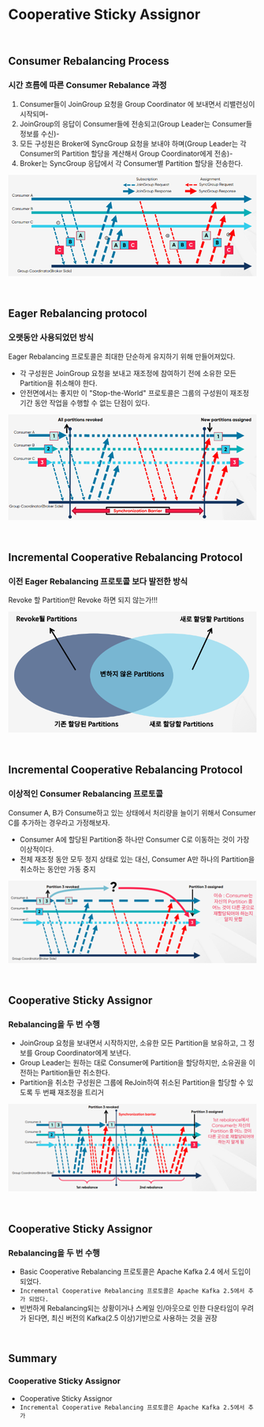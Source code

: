# Cooperative Sticky Assignor

<br>

## Consumer Rebalancing Process
### 시간 흐름에 따른 Consumer Rebalance 과정
1. Consumer들이 JoinGroup 요청을 Group Coordinator 에 보내면서 리밸런싱이 시작되며-
2. JoinGroup의 응답이 Consumer들에 전송되고(Group Leader는 Consumer들 정보를 수신)-
3. 모든 구성원은 Broker에 SyncGroup 요청을 보내야 하며(Group Leader는 각 Consumer의 Partition 할당을 계산해서 Group Coordinator에게 전송)-
4. Broker는 SyncGroup 응답에서 각 Consumer별 Partition 할당을 전송한다.

![Consumer Rebalancing Process](../images/36.Consumer%20Rebalancing%20Process.PNG)

<br>

## Eager Rebalancing protocol
### 오랫동안 사용되었던 방식
Eager Rebalancing 프로토콜은 최대한 단순하게 유지하기 위해 만들어져있다.
* 각 구성원은 JoinGroup 요청을 보내고 재조정에 참여하기 전에 소유한 모든 Partition을 취소해야 한다.
* 안전면에서는 좋지만 이 "Stop-the-World" 프로토콜은 그룹의 구성원이 재조정 기간 동안 작업을 수행할 수 없는 단점이 있다.

![Eager Rebalancing protocol](../images/37.Eager%20Rebalancing%20protocol.PNG)

<br>

## Incremental Cooperative Rebalancing Protocol
### 이전 Eager Rebalancing 프로토콜 보다 발전한 방식
Revoke 할 Partition만 Revoke 하면 되지 않는가!!!

![Incremental Cooperative Rebalancing Protocol](../images/38.Incremental%20Cooperative%20Rebalancing%20Protocol.PNG)

<br>

## Incremental Cooperative Rebalancing Protocol
### 이상적인 Consumer Rebalancing 프로토콜
Consumer A, B가 Consume하고 있는 상태에서 처리량을 늘이기 위해서 Consumer C를 추가하는 경우라고 가정해보자.
* Consumer A에 할당된 Partition중 하나만 Consumer C로 이동하는 것이 가장 이상적이다.
* 전체 재조정 동안 모두 정지 상태로 있는 대신, Consumer A만 하나의 Partition을 취소하는 동안만 가동 중지

![Incremental Cooperative Rebalancing Protocol](../images/39.Incremental%20Cooperative%20Rebalancing%20Protocol.PNG)

<br>

## Cooperative Sticky Assignor
### Rebalancing을 두 번 수행
* JoinGroup 요청을 보내면서 시작하지만, 소유한 모든 Partition을 보유하고, 그 정보를 Group Coordinator에게 보낸다.
* Group Leader는 원하는 대로 Consumer에 Partition을 할당하지만, 소유권을 이전하는 Partition들만 취소한다.
* Partition을 취소한 구성원은 그룹에 ReJoin하여 취소된 Partition을 할당할 수 있도록 두 번째 재조정을 트리거

![Cooperative Sticky Assignor](../images/40.Cooperative%20Sticky%20Assignor.PNG)

<br>

## Cooperative Sticky Assignor
### Rebalancing을 두 번 수행
* Basic Cooperative Rebalancing 프로토콜은 Apache Kafka 2.4 에서 도입이 되었다.
* `Incremental Cooperative Rebalancing 프로토콜은 Apache Kafka 2.5에서 추가 되었다.`
* 빈번하게 Rebalancing되는 상황이거나 스케일 인/아웃으로 인한 다운타임이 우려가 된다면, 최신 버전의 Kafka(2.5 이상)기반으로 사용하는 것을 권장

<br>

## Summary
### Cooperative Sticky Assignor
* Cooperative Sticky Assignor
* `Incremental Cooperative Rebalancing 프로토콜은 Apache Kafka 2.5에서 추가`